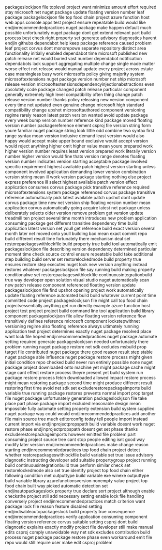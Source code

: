 packageslockjson file toplevel project want minimize amount effort required stay microsoft net nuget package update floating version number leaf package packagelockjson file top food chain project azure function host web apps console apps test project ensure repeatable build would like endjinrecommendedpractices nuget package make happen default much possible unfortunately nuget package dont get extend relevant part build process best check right property set generate advisory diagnostics havent endjin githubs dependabot help keep package reference caused problem leaf project corvus dont monorepowe separate repository distinct area functionality initially enabled dependabot time microsoft published new patch release net would buried vast number dependabot notification dependabots lack support aggregating multiple change single made matter worse effect net release would manual update every project across estate case meaningless busy work microsofts policy giving majority system microsoftextensions nuget package version number net ship microsoft release version microsoftextensionsdependencyinjectionabstractions even absolutely code package changed patch release particular component generally extremely high level compatibility often thing change patch release version number thanks policy releasing new version component every time net updated even genuine change microsoft high standard compatibility change upshot microsoftauthored component versioning regime rarely reason latest patch version wanted avoid update package every week bump version number reference kind package moved floating version number packagereference element csproj file version string form youre familiar nuget package string look little odd combine two syntax first range syntax mean version inclusive demand least version would also happy would accept make upper bound exclusive would accept version would reject anything higher omit higher value mean youre prepared work higher version number requires least version prepared work literally version number higher version would fine thats version range denotes floating version number indicates version starting acceptable package involved specific requirement highest available patch highest version starting unless component involved application demanding lower version combination version string mean ill work version package starting nothing else project express preference ill select highest available patch version effect application consumes corvus package pick transitive reference required microsoftextensions system package referenced corvus package transitive reference automatically pick latest available patch upshot dont update corvus package time new net version ship floating version number mean application corvus automatically going acquire latest net package unless deliberately selects older version remove problem get version update treadmill ten project several time month introduces new problem application consuming package get different transitive dependency time build application latest version net youll get reference build exact version several month later net moved onto youll building bad mean exact commit repo build different result time fortunately there mechanism deal set restorepackageswithlockfile build property true build tool automatically emit packageslockjson file describing version dependency determined particular moment time check source control ensure repeatable build take additional step building build server set restorelockedmode build property true ensures restore step executes nuget look new version anything instead restores whatever packageslockjson file say running build making property conditionalwe set restorepackageswithlockfile continuousintegrationbuild true way developer open solution visual studio nuget automatically scan new patch release component referenced floating version update packageslockjson file find upshot opening project work automatically update floating reference automated build build whatever current point time committed code project packageslockjson file might call top food chain projectsessentially anything get run directly example azure function host project test project project build command line tool application build library component packageslockjson file allow floating version reference flow transitively defines reference microsoft component lockstepwithnet versioning regime also floating reference always ultimately running application test project determines exactly nuget package resolved place want lock file hoped endjinrecommendedpractices nuget package automate setting required generate packageslockjson needed unfortunately there problem running nuget package restore net sdk excludes msbuild prop target file contributed nuget package there good reason result step stable nuget package able influence nuget package restore process might given initial condition repo checked build never run entirely possible none nuget package project downloaded onto machine yet might package cache might stage cant effect restore process theyre present yet build system run package restore process fetch downloaded allowed impact restore process might mean restoring package second time might produce different result restoring first time avoid net sdk set excluderestorepackageimports build variable true running package restores prevents normal import prop target file nuget package unfortunately generation packageslockjson file take place part phase package import excluded reasonable design mean impossible fully automate setting property extension build system supplied nuget package way could would endjinrecommendedpractices add another file main source tree much editorconfig today tell people import instead current import via endjinprojectpropspath build variable doesnt work nuget restore phase endjinprojectpropspath doesnt get set phase thanks excluderestorepackageimports however emitted file problem part consuming project source tree cant stop people editing isnt good way modify later version endjinrecommendedpractices make change reason starting endjinrecommendedpractices top food chain project detect whether restorepackageswithlockfile build variable set true issue advisory diagnostic instructing developer add suitable propertygroup project running build continuousintegrationbuild true perform similar check set restorelockedmode also set true identify project top food chain either following condition met outputtype build variable exe winexe outputtype build variable library azurefunctionsversion nonempty value project top food chain built way picked automatic detection set endjinautopackageslock property true declare sort project although enable checksthe project still add necessary setting enable lock file handling conversely project endjinrecommendedpractices match criterion want package lock file reason feature disabled setting endjindisableautopackageslock build property true consequence endjinrecommendedpractices verify application consuming component floating version reference corvus suitable setting csproj dont build diagnostic explains exactly modify project file developer still make manual edits csproj comply unavoidable way net sdk excludes contribution build process nuget package package restore phase even workaround emit file repo would still require user make edit csproj problem